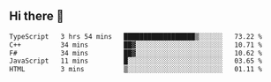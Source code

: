 ## Hi there 👋

 <!--START_SECTION:waka-->

```txt
TypeScript   3 hrs 54 mins   ██████████████████▒░░░░░░   73.22 %
C++          34 mins         ██▓░░░░░░░░░░░░░░░░░░░░░░   10.71 %
F#           34 mins         ██▓░░░░░░░░░░░░░░░░░░░░░░   10.62 %
JavaScript   11 mins         █░░░░░░░░░░░░░░░░░░░░░░░░   03.65 %
HTML         3 mins          ▒░░░░░░░░░░░░░░░░░░░░░░░░   01.11 %
```

<!--END_SECTION:waka-->

<!--
**ValentinRapp/ValentinRapp** is a ✨ _special_ ✨ repository because its `README.md` (this file) appears on your GitHub profile.

Here are some ideas to get you started:

- 🔭 I’m currently working on ...
- 🌱 I’m currently learning ...
- 👯 I’m looking to collaborate on ...
- 🤔 I’m looking for help with ...
- 💬 Ask me about ...
- 📫 How to reach me: ...
- 😄 Pronouns: ...
- ⚡ Fun fact: ...
-->
